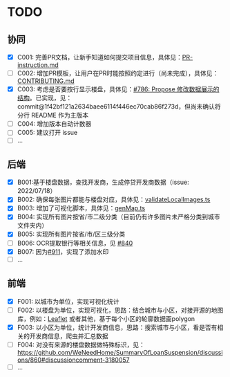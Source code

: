 # TODO

## 协同

- [x] C001: 完善PR文档，让新手知道如何提交项目信息，具体见：[PR-instruction.md](./PR-instruction.md)
- [ ] C002: 增加PR模板，让用户在PR时能按照约定进行（尚未完成），具体见：[CONTRIBUTING.md](./CONTRIBUTING.md)
- [x] C003: 考虑是否要按行显示楼盘，具体见：[#786: Propose 修改数据展示的结构](https://github.com/WeNeedHome/SummaryOfLoanSuspension/pull/786)。已实现，见：commit@1f42bf121a2634baee6114f446ec70cab86f273d，但尚未确认将分行 README 作为主版本
- [ ] C004: 增加版本自动计数器
- [ ] C005: 建议打开 issue
- [ ] ...

## 后端

- [x] B001:基于楼盘数据，查找开发商，生成停贷开发商数据（issue: 2022/07/18）
- [x] B002: 确保每张图片都能与楼盘对应，具体见：[validateLocalImages.ts](development/backend/nodejs/src/validateLocalImages.ts)
- [x] B003: 增加了可视化脚本，具体见：[genMap.ts](development/backend/nodejs/src/visualization/genMap.ts)
- [x] B004: 实现所有图片按省/市二级分类（目前仍有许多图片未严格分类到城市文件夹内）
- [x] B005: 实现所有图片按省/市/区三级分类
- [ ] B006: OCR提取银行等相关信息，见 [#840](https://github.com/WeNeedHome/SummaryOfLoanSuspension/discussions/840)
- [x] B007: 因为[#911](https://github.com/WeNeedHome/SummaryOfLoanSuspension/discussions/911)，实现了添加水印
- [ ] ...

## 前端

- [x] F001: 以城市为单位，实现可视化统计
- [ ] F002: 以楼盘为单位，实现可视化，思路：结合城市与小区，对接开源的地图库，例如：[Leaflet](https://github.com/Leaflet/Leaflet) 或者其他，基于每个小区的轮廓数据画polygon
- [x] F003: 以小区为单位，统计开发商信息，思路：搜索城市与小区，看是否有相关的开发商信息，爬虫并汇总数据
- [ ] F004: 对没有来源的楼盘数据做特殊标识，见：https://github.com/WeNeedHome/SummaryOfLoanSuspension/discussions/860#discussioncomment-3180057
- [ ] ...
